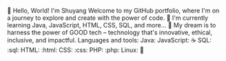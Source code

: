 👋 Hello, World! I'm Shuyang
Welcome to my GitHub portfolio, where I'm on a journey to explore and create with the power of code. 
🌱 I'm currently learning Java, JavaScript, HTML, CSS, SQL, and more...
🚀 My dream is to harness the power of GOOD tech – technology that's innovative, ethical, inclusive, and impactful. 
Languages and tools:
Java: 
JavaScript: ☕
SQL: :sql:
HTML: :html:
CSS: :css:
PHP: :php:
Linux: :penguin:
